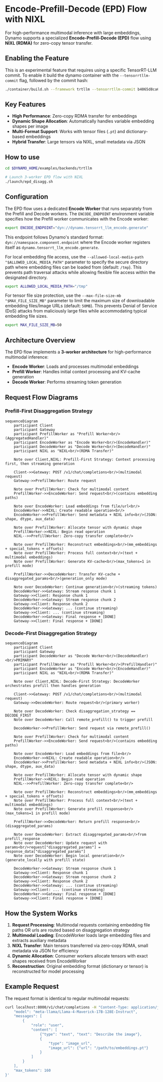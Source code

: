 # Encode-Prefill-Decode (EPD) Flow with NIXL

For high-performance multimodal inference with large embeddings, Dynamo supports a specialized **Encode-Prefill-Decode (EPD)** flow using **NIXL (RDMA)** for zero-copy tensor transfer.

## Enabling the Feature

This is an experimental feature that requires using a specific TensorRT-LLM commit.
To enable it build the dynamo container with the `--tensorrtllm-commit` flag, followed by the commit hash:

```bash
./container/build.sh --framework trtllm --tensorrtllm-commit b4065d8ca64a64eee9fdc64b39cb66d73d4be47c
```

## Key Features

- **High Performance**: Zero-copy RDMA transfer for embeddings
- **Dynamic Shape Allocation**: Automatically handles variable embedding shapes per image
- **Multi-Format Support**: Works with tensor files (`.pt`) and dictionary-based embeddings
- **Hybrid Transfer**: Large tensors via NIXL, small metadata via JSON

## How to use

```bash
cd $DYNAMO_HOME/examples/backends/trtllm

# Launch 3-worker EPD flow with NIXL
./launch/epd_disagg.sh
```

## Configuration

The EPD flow uses a dedicated **Encode Worker** that runs separately from the Prefill and Decode workers. The `ENCODE_ENDPOINT` environment variable specifies how the Prefill worker communicates with the Encode worker:

```bash
export ENCODE_ENDPOINT="dyn://dynamo.tensorrt_llm_encode.generate"
```

This endpoint follows Dynamo's standard format: `dyn://namespace.component.endpoint` where the Encode worker registers itself as `dynamo.tensorrt_llm_encode.generate`.

For local embedding file access, use the `--allowed-local-media-path "$ALLOWED_LOCAL_MEDIA_PATH"` parameter to specify the secure directory path where embedding files can be loaded from (default: `/tmp`). This prevents path traversal attacks while allowing flexible file access within the designated directory.

```bash
export ALLOWED_LOCAL_MEDIA_PATH="/tmp"
```

For tensor file size protection, use the `--max-file-size-mb "$MAX_FILE_SIZE_MB"` parameter to limit the maximum size of downloadable embedding files/Image URLs (default: `50MB`). This prevents Denial of Service (DoS) attacks from maliciously large files while accommodating typical embedding file sizes.

```bash
export MAX_FILE_SIZE_MB=50
```

## Architecture Overview

The EPD flow implements a **3-worker architecture** for high-performance multimodal inference:

- **Encode Worker**: Loads and processes multimodal embeddings
- **Prefill Worker**: Handles initial context processing and KV-cache generation
- **Decode Worker**: Performs streaming token generation

## Request Flow Diagrams

### Prefill-First Disaggregation Strategy

```mermaid
sequenceDiagram
    participant Client
    participant Gateway
    participant PrefillWorker as "Prefill Worker<br/>(AggregatedHandler)"
    participant EncodeWorker as "Encode Worker<br/>(EncodeHandler)"
    participant DecodeWorker as "Decode Worker<br/>(DecodeHandler)"
    participant NIXL as "NIXL<br/>(RDMA Transfer)"

    Note over Client,NIXL: Prefill-First Strategy: Context processing first, then streaming generation

    Client->>Gateway: POST /v1/chat/completions<br/>(multimodal request)
    Gateway->>PrefillWorker: Route request

    Note over PrefillWorker: Check for multimodal content
    PrefillWorker->>EncodeWorker: Send request<br/>(contains embedding paths)

    Note over EncodeWorker: Load embeddings from file/url<br/>
    EncodeWorker->>NIXL: Create readable operation<br/>
    EncodeWorker->>PrefillWorker: Send metadata + NIXL info<br/>(JSON: shape, dtype, aux_data)

    Note over PrefillWorker: Allocate tensor with dynamic shape
    PrefillWorker->>NIXL: Begin read operation
    NIXL-->>PrefillWorker: Zero-copy transfer complete<br/>

    Note over PrefillWorker: Reconstruct embeddings<br/>(mm_embeddings + special_tokens + offsets)
    Note over PrefillWorker: Process full context<br/>(text + multimodal embeddings)
    Note over PrefillWorker: Generate KV-cache<br/>(max_tokens=1 in prefill mode)

    PrefillWorker->>DecodeWorker: Transfer KV-cache + disaggregated_params<br/>(generation_only mode)

    Note over DecodeWorker: Continue generation<br/>(streaming tokens)
    DecodeWorker->>Gateway: Stream response chunk 1
    Gateway->>Client: Response chunk 1
    DecodeWorker->>Gateway: Stream response chunk 2
    Gateway->>Client: Response chunk 2
    DecodeWorker->>Gateway: ... (continue streaming)
    Gateway->>Client: ... (continue streaming)
    DecodeWorker->>Gateway: Final response + [DONE]
    Gateway->>Client: Final response + [DONE]
```

### Decode-First Disaggregation Strategy

```mermaid
sequenceDiagram
    participant Client
    participant Gateway
    participant DecodeWorker as "Decode Worker<br/>(DecodeHandler)<br/>PRIMARY"
    participant PrefillWorker as "Prefill Worker<br/>(PrefillHandler)"
    participant EncodeWorker as "Encode Worker<br/>(EncodeHandler)"
    participant NIXL as "NIXL<br/>(RDMA Transfer)"

    Note over Client,NIXL: Decode-First Strategy: DecodeWorker orchestrates prefill then handles generation

    Client->>Gateway: POST /v1/chat/completions<br/>(multimodal request)
    Gateway->>DecodeWorker: Route request<br/>(primary worker)

    Note over DecodeWorker: Check disaggregation_strategy == DECODE_FIRST
    Note over DecodeWorker: Call remote_prefill() to trigger prefill

    DecodeWorker->>PrefillWorker: Send request via remote_prefill()

    Note over PrefillWorker: Check for multimodal content
    PrefillWorker->>EncodeWorker: Send request<br/>(contains embedding paths)

    Note over EncodeWorker: Load embeddings from file<br/>
    EncodeWorker->>NIXL: Create readable operation<br/>
    EncodeWorker->>PrefillWorker: Send metadata + NIXL info<br/>(JSON: shape, dtype, aux_data)

    Note over PrefillWorker: Allocate tensor with dynamic shape
    PrefillWorker->>NIXL: Begin read operation
    NIXL-->>PrefillWorker: Zero-copy transfer complete<br/>

    Note over PrefillWorker: Reconstruct embeddings<br/>(mm_embeddings + special_tokens + offsets)
    Note over PrefillWorker: Process full context<br/>(text + multimodal embeddings)
    Note over PrefillWorker: Generate prefill response<br/>(max_tokens=1 in prefill mode)

    PrefillWorker->>DecodeWorker: Return prefill response<br/>(disaggregated_params)

    Note over DecodeWorker: Extract disaggregated_params<br/>from prefill_response
    Note over DecodeWorker: Update request with params<br/>request["disaggregated_params"] = response_data["disaggregated_params"]
    Note over DecodeWorker: Begin local generation<br/>(generate_locally with prefill state)

    DecodeWorker->>Gateway: Stream response chunk 1
    Gateway->>Client: Response chunk 1
    DecodeWorker->>Gateway: Stream response chunk 2
    Gateway->>Client: Response chunk 2
    DecodeWorker->>Gateway: ... (continue streaming)
    Gateway->>Client: ... (continue streaming)
    DecodeWorker->>Gateway: Final response + [DONE]
    Gateway->>Client: Final response + [DONE]
```

## How the System Works

1. **Request Processing**: Multimodal requests containing embedding file paths OR urls are routed based on disaggregation strategy
2. **Multimodal Loading**: EncodeWorker loads large embedding files and extracts auxiliary metadata
3. **NIXL Transfer**: Main tensors transferred via zero-copy RDMA, small metadata via JSON for efficiency
4. **Dynamic Allocation**: Consumer workers allocate tensors with exact shapes received from EncodeWorker
5. **Reconstruction**: Original embedding format (dictionary or tensor) is reconstructed for model processing

## Example Request

The request format is identical to regular multimodal requests:

```bash
curl localhost:8000/v1/chat/completions -H "Content-Type: application/json" -d '{
    "model": "meta-llama/Llama-4-Maverick-17B-128E-Instruct",
    "messages": [
        {
            "role": "user",
            "content": [
                {"type": "text", "text": "Describe the image"},
                {
                    "type": "image_url",
                    "image_url": {"url": "/path/to/embeddings.pt"}
                }
            ]
        }
    ],
    "max_tokens": 160
}'
```
